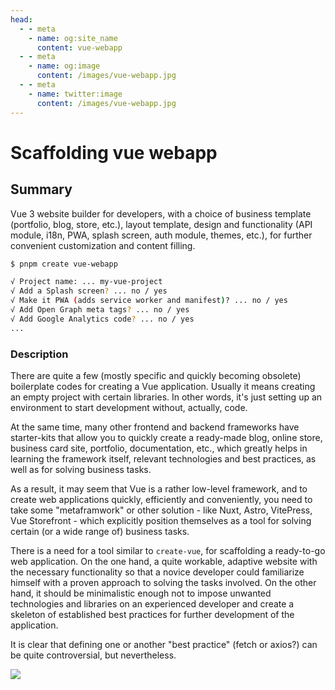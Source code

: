 ```yaml
---
head:
  - - meta
    - name: og:site_name
      content: vue-webapp
  - - meta
    - name: og:image
      content: /images/vue-webapp.jpg
  - - meta
    - name: twitter:image
      content: /images/vue-webapp.jpg
---
```


# Scaffolding vue webapp

## Summary

Vue 3 website builder for developers, with a choice of business template (portfolio, blog, store, etc.), layout template, design and functionality (API module, i18n, PWA, splash screen, auth module, themes, etc.), for further convenient customization and content filling.

```sh
$ pnpm create vue-webapp

√ Project name: ... my-vue-project
√ Add a Splash screen? ... no / yes
√ Make it PWA (adds service worker and manifest)? ... no / yes
√ Add Open Graph meta tags? ... no / yes
√ Add Google Analytics code? ... no / yes
...
```

### Description

There are quite a few (mostly specific and quickly becoming obsolete) boilerplate codes for creating a Vue application. Usually it means creating an empty project with certain libraries. In other words, it's just setting up an environment to start development without, actually, code.

At the same time, many other frontend and backend frameworks have starter-kits that allow you to quickly create a ready-made blog, online store, business card site, portfolio, documentation, etc., which greatly helps in learning the framework itself, relevant technologies and best practices, as well as for solving business tasks.

As a result, it may seem that Vue is a rather low-level framework, and to create web applications quickly, efficiently and conveniently, you need to take some "metaframwork" or other solution - like Nuxt, Astro, VitePress, Vue Storefront - which explicitly position themselves as a tool for solving certain (or a wide range of) business tasks.

There is a need for a tool similar to `create-vue`, for scaffolding a ready-to-go web application. On the one hand, a quite workable, adaptive website with the necessary functionality so that a novice developer could familiarize himself with a proven approach to solving the tasks involved. On the other hand, it should be minimalistic enough not to impose unwanted technologies and libraries on an experienced developer and create a skeleton of established best practices for further development of the application.

It is clear that defining one or another "best practice" (fetch or axios?) can be quite controversial, but nevertheless.

![](/images/vue-webapp/use-case.png)